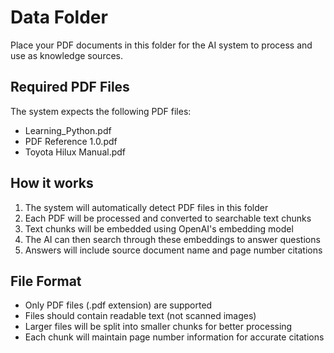 # Data Folder

Place your PDF documents in this folder for the AI system to process and use as knowledge sources.

## Required PDF Files

The system expects the following PDF files:
- Learning_Python.pdf
- PDF Reference 1.0.pdf  
- Toyota Hilux Manual.pdf

## How it works

1. The system will automatically detect PDF files in this folder
2. Each PDF will be processed and converted to searchable text chunks
3. Text chunks will be embedded using OpenAI's embedding model
4. The AI can then search through these embeddings to answer questions
5. Answers will include source document name and page number citations

## File Format

- Only PDF files (.pdf extension) are supported
- Files should contain readable text (not scanned images)
- Larger files will be split into smaller chunks for better processing
- Each chunk will maintain page number information for accurate citations

